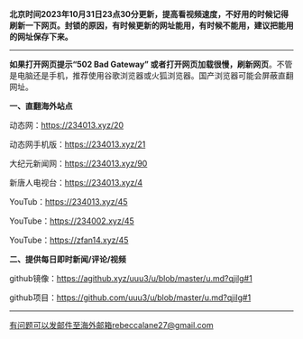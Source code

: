 **北京时间2023年10月31日23点30分更新，提高看视频速度，不好用的时候记得刷新一下网页。封锁的原因，有时候更新的网址能用，有时候不能用，建议把能用的网址保存下来。**

***

**如果打开网页提示“502 Bad Gateway” 或者打开网页加载很慢，刷新网页**。不管是电脑还是手机，推荐使用谷歌浏览器或火狐浏览器。国产浏览器可能会屏蔽直翻网址。

**一、直翻海外站点**

动态网：https://234013.xyz/20

动态网手机版：https://234013.xyz/21

大纪元新闻网：https://234013.xyz/90

新唐人电视台：https://234013.xyz/4

YouTub：https://234013.xyz/45

YouTube：https://234002.xyz/45

YouTube：https://zfan14.xyz/45

**二、提供每日即时新闻/评论/视频**

github镜像：https://agithub.xyz/uuu3/u/blob/master/u.md?qjilg#1

github项目：https://github.com/uuu3/u/blob/master/u.md?qjilg#1


***


有问题可以发邮件至海外邮箱rebeccalane27@gmail.com